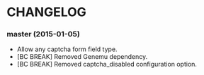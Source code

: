 CHANGELOG
=========

### master (2015-01-05)

* Allow any captcha form field type.
* [BC BREAK] Removed Genemu dependency.
* [BC BREAK] Removed captcha_disabled configuration option.
